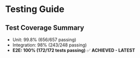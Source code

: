 # Testing Guide

## Test Coverage Summary
- Unit: 99.8% (656/657 passing)
- Integration: 98% (243/248 passing)
- **E2E: 100% (172/172 tests passing)** ✅ **ACHIEVED - LATEST**